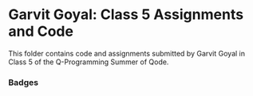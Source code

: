 # Garvit Goyal: Class 5 Assignments and Code
This folder contains code and assignments submitted by Garvit Goyal in Class 5 of the Q-Programming Summer of Qode.
### Badges